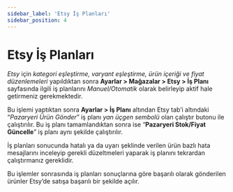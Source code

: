 ```yaml
---
sidebar_label: 'Etsy İş Planları'
sidebar_position: 4
---
```



# Etsy İş Planları 

*Etsy* için *kategori eşleştirme, varyant eşleştirme, ürün içeriği ve fiyat düzenlemeleri* yapıldıktan sonra **Ayarlar > Mağazalar > Etsy > İş Planı** sayfasında ilgili iş planlarını *Manuel/Otomatik* olarak belirleyip aktif hale getirmeniz gerekmektedir. 

Bu işlemi yaptıktan sonra **Ayarlar > İş Planı** altından Etsy tab’i altındaki “*Pazaryeri Ürün Gönder*” iş planı *yan üçgen sembolü* olan çalıştır butonu ile çalıştırılır. Bu iş planı tamamlandıktan sonra ise “**Pazaryeri Stok/Fiyat Güncelle**” iş planı aynı şekilde çalıştırılır. 

İş planları sonucunda hatalı ya da uyarı şeklinde verilen ürün bazlı hata mesajlarını inceleyip gerekli düzeltmeleri yaparak iş planını tekrardan çalıştırmanız gereklidir. 

Bu işlemler sonrasında iş planları sonuçlarına göre başarılı olarak gönderilen ürünler Etsy’de satışa başarılı bir şekilde açılır. 


